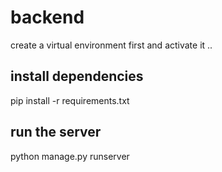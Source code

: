 # backend

create a virtual environment first and activate it
..
## install dependencies
pip install -r requirements.txt

## run the server
python manage.py runserver

